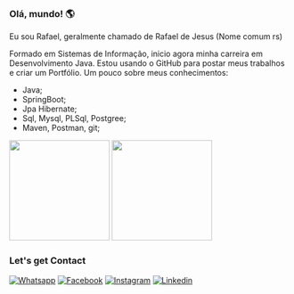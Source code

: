 ### Olá, mundo! 🌎 ####

Eu sou Rafael, geralmente chamado de Rafael de Jesus (Nome comum rs)

Formado em Sistemas de Informação, inicio agora minha carreira em Desenvolvimento Java. Estou usando o GitHub para postar meus trabalhos e criar um Portfólio.
Um pouco sobre meus conhecimentos:
- Java;
- SpringBoot;
- Jpa Hibernate;
- Sql, Mysql, PLSql, Postgree;
- Maven, Postman, git;

<div>
  <img height="180em" src="https://github-readme-stats.vercel.app/api?username=xmlrafa&show_icons=true&theme=tokyonight">
  <img height="180em" src="https://github-readme-stats.vercel.app/api/top-langs/?username=xmlrafa&layout=compact&theme=tokyonight">
  </div>
  
  ### Let's get Contact
  
  [![Whatsapp](https://img.shields.io/badge/WhatsApp-25D366?style=for-the-badge&logo=whatsapp&logoColor=white
)](https://api.whatsapp.com/send?phone=5511940854481)
[![Facebook](https://img.shields.io/badge/Facebook-1877F2?style=for-the-badge&logo=facebook&logoColor=white
)](https://www.facebook.com/rahfz/)
[![Instagram](https://img.shields.io/badge/Instagram-E4405F?style=for-the-badge&logo=instagram&logoColor=white
)](https://www.instagram.com/xml.rafa/)
[![Linkedin](https://img.shields.io/badge/LinkedIn-0077B5?style=for-the-badge&logo=linkedin&logoColor=white
)](https://www.linkedin.com/in/rafael-rodrigues-044a69b7/)

